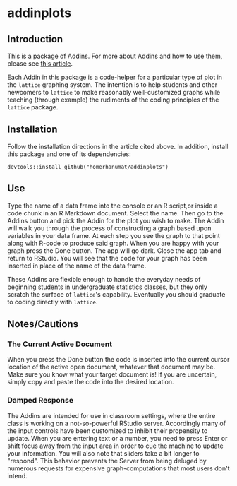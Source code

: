 # addinplots

## Introduction

This is a package of Addins.  For more about Addins and how to use them, please see
[this article](https://support.rstudio.com/hc/en-us/articles/215605467).

Each Addin in this package is a code-helper for a particular type of plot in the `lattice` graphing system.  The intention is to help students and other newcomers to `lattice` to make reasonably well-customized graphs while teaching (through example) the rudiments of the coding principles of the `lattice` package.


## Installation

Follow the installation directions in the article cited above.  In addition, install this package and one of its dependencies:

```
devtools::install_github("homerhanumat/addinplots")
```

## Use

Type the name of a data frame into the console or an R script,or inside a code chunk in an R Markdown document.  Select the name.  Then go to the Addins button and pick the Addin for the plot you wish to make.  The Addin will walk you through the process of constructing a graph based upon variables in your data frame.  At each step you see the graph to that point along with R-code to produce said graph.  When you are happy with your graph press the Done button.  The app will go dark.  Close the app tab and return to RStudio.  You will see that the code for your graph has been inserted in place of the name of the data frame.

These Addins are flexible enough to handle the everyday needs of beginning students in undergraduate statistics classes, but they only scratch the surface of `lattice`'s capability.  Eventually you should graduate to coding directly with `lattice`.

## Notes/Cautions

### The Current Active Document

When you press the Done button the code is inserted into the current cursor location of the active open document, whatever that document may be.  Make sure you know what your target document is!  If you are uncertain, simply copy and paste the code into the desired location.

### Damped Response

The Addins are intended for use in classroom settings, where the entire class is working on a not-so-powerful RStudio server.  Accordingly many of the input controls have been customized to inhibit their propensity to update.  When you are entering text or a number, you need to press Enter or shift focus away from the input area in order to cue the machine to update your information.  You will also note that sliders take a bit longer to "respond".  This behavior prevents the Server from being deluged by numerous requests for expensive graph-computations that most users don't intend.

